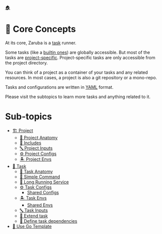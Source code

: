 <!--startTocHeader-->
[🏠](../README.md)
# 🧠 Core Concepts
<!--endTocHeader-->

At its core, Zaruba is a [task](task/README.md) runner.

Some tasks (like a [builtin ones](../core-tasks/README.md)) are globally accessible. But most of the tasks are [project-specific](project/README.md). Project-specific tasks are only accessible from the project directory.

You can think of a project as a container of your tasks and any related resources. In most cases, a project is also a git repository or a mono-repo.

Tasks and configurations are written in [YAML](https://en.wikipedia.org/wiki/YAML) format.

Please visit the subtopics to learn more tasks and anything related to it.

<!--startTocSubTopic-->
# Sub-topics
* [🏗️ Project](project/README.md)
  * [🧬 Project Anatomy](project/project-anatomy.md)
  * [🧳 Includes](project/includes.md)
  * [🔤 Project Inputs](project/project-inputs.md)
  * [⚙️ Project Configs](project/project-configs.md)
  * [🏝️ Project Envs](project/project-envs.md)
* [🔨 Task](task/README.md)
  * [🧬 Task Anatomy](task/task-anatomy.md)
  * [🥛 Simple Command](task/simple-command.md)
  * [🍹 Long Running Service](task/long-running-service.md)
  * [⚙️ Task Configs](task/task-configs/README.md)
    * [Shared Configs](task/task-configs/shared-configs.md)
  * [🏝️ Task Envs](task/task-envs/README.md)
    * [Shared Envs](task/task-envs/shared-envs.md)
  * [🔤 Task Inputs](task/task-inputs.md)
  * [🧒 Extend task](task/extend-task.md)
  * [🍲 Define task dependencies](task/define-task-dependencies.md)
* [🐹 Use Go Template](use-go-template.md)
<!--endTocSubTopic-->